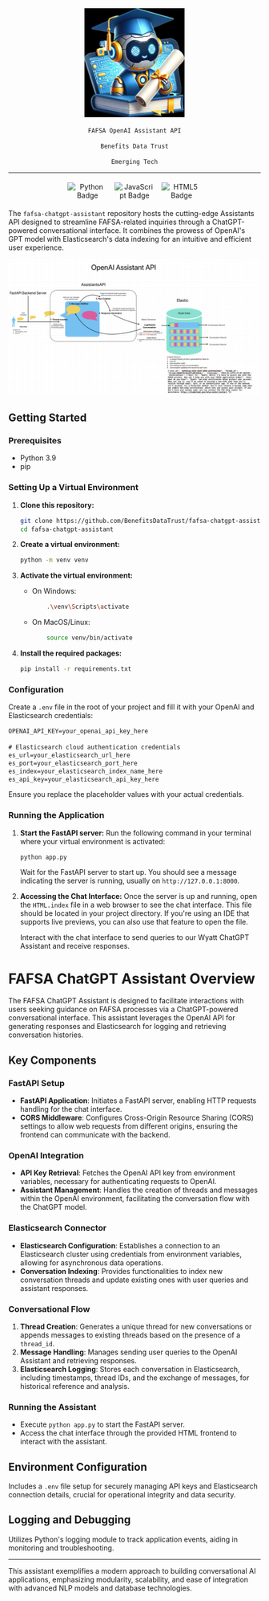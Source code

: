 <div align="center">

<img src="images/wyatt.jpg" alt="Wyatt" width="200"/>

`FAFSA OpenAI Assistant API`

`Benefits Data Trust`

`Emerging Tech`

---

</div>

<div id="badges" style="text-align: center;">
  <img src="https://img.shields.io/badge/Python-3776AB?style=flat-square&logo=python&logoColor=white" alt="Python Badge" style="max-width: 80px; margin: 5px;"/>
  <img src="https://img.shields.io/badge/JavaScript-F7DF1E?style=flat-square&logo=javascript&logoColor=black" alt="JavaScript Badge" style="max-width: 80px; margin: 5px;"/>
  <img src="https://img.shields.io/badge/HTML5-E34F26?style=flat-square&logo=html5&logoColor=white" alt="HTML5 Badge" style="max-width: 80px; margin: 5px;"/>
</div>

The `fafsa-chatgpt-assistant` repository hosts the cutting-edge Assistants API designed to streamline FAFSA-related inquiries through a ChatGPT-powered conversational interface. It combines the prowess of OpenAI's GPT model with Elasticsearch's data indexing for an intuitive and efficient user experience.

![FAFSA Assistant API Diagram](images/flow.png)

## Getting Started

### Prerequisites

- Python 3.9
- pip

### Setting Up a Virtual Environment

1. **Clone this repository:**
    ```bash
    git clone https://github.com/BenefitsDataTrust/fafsa-chatgpt-assistant.git
    cd fafsa-chatgpt-assistant
    ```

2. **Create a virtual environment:**
    ```bash
    python -m venv venv
    ```

3. **Activate the virtual environment:**
    - On Windows:
        ```bash
            .\venv\Scripts\activate
        ```
    - On MacOS/Linux:
        ```bash
            source venv/bin/activate
        ```

4. **Install the required packages:**
    ```bash
    pip install -r requirements.txt
    ```

### Configuration

Create a `.env` file in the root of your project and fill it with your OpenAI and Elasticsearch credentials:

    OPENAI_API_KEY=your_openai_api_key_here

    # Elasticsearch cloud authentication credentials
    es_url=your_elasticsearch_url_here
    es_port=your_elasticsearch_port_here
    es_index=your_elasticsearch_index_name_here
    es_api_key=your_elasticsearch_api_key_here

Ensure you replace the placeholder values with your actual credentials.

### Running the Application

1. **Start the FastAPI server:**
    Run the following command in your terminal where your virtual environment is activated:
    ```bash
    python app.py
    ```
    Wait for the FastAPI server to start up. You should see a message indicating the server is running, usually on `http://127.0.0.1:8000`.

2. **Accessing the Chat Interface:**
    Once the server is up and running, open the `HTML.index` file in a web browser to see the chat interface. This file should be located in your project directory. If you're using an IDE that supports live previews, you can also use that feature to open the file.

    Interact with the chat interface to send queries to our Wyatt ChatGPT Assistant and receive responses.


# FAFSA ChatGPT Assistant Overview

The FAFSA ChatGPT Assistant is designed to facilitate interactions with users seeking guidance on FAFSA processes via a ChatGPT-powered conversational interface. This assistant leverages the OpenAI API for generating responses and Elasticsearch for logging and retrieving conversation histories.

## Key Components

### FastAPI Setup

- **FastAPI Application**: Initiates a FastAPI server, enabling HTTP requests handling for the chat interface.
- **CORS Middleware**: Configures Cross-Origin Resource Sharing (CORS) settings to allow web requests from different origins, ensuring the frontend can communicate with the backend.

### OpenAI Integration

- **API Key Retrieval**: Fetches the OpenAI API key from environment variables, necessary for authenticating requests to OpenAI.
- **Assistant Management**: Handles the creation of threads and messages within the OpenAI environment, facilitating the conversation flow with the ChatGPT model.

### Elasticsearch Connector

- **Elasticsearch Configuration**: Establishes a connection to an Elasticsearch cluster using credentials from environment variables, allowing for asynchronous data operations.
- **Conversation Indexing**: Provides functionalities to index new conversation threads and update existing ones with user queries and assistant responses.

### Conversational Flow

1. **Thread Creation**: Generates a unique thread for new conversations or appends messages to existing threads based on the presence of a `thread_id`.
2. **Message Handling**: Manages sending user queries to the OpenAI Assistant and retrieving responses.
3. **Elasticsearch Logging**: Stores each conversation in Elasticsearch, including timestamps, thread IDs, and the exchange of messages, for historical reference and analysis.

### Running the Assistant

- Execute `python app.py` to start the FastAPI server.
- Access the chat interface through the provided HTML frontend to interact with the assistant.

## Environment Configuration

Includes a `.env` file setup for securely managing API keys and Elasticsearch connection details, crucial for operational integrity and data security.

## Logging and Debugging

Utilizes Python's logging module to track application events, aiding in monitoring and troubleshooting.

---

This assistant exemplifies a modern approach to building conversational AI applications, emphasizing modularity, scalability, and ease of integration with advanced NLP models and database technologies.
